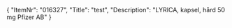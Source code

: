 {
  "ItemNr": "016327",
  "Title": "test",
  "Description": "LYRICA, kapsel, hård 50 mg Pfizer AB"
}